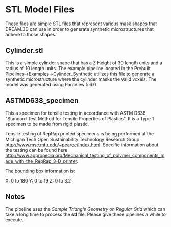 # STL Model Files #

These files are simple STL files that represent various mask shapes that DREAM.3D
can use in order to generate synthetic microstructures that adhere to those shapes.

## Cylinder.stl ##

This is a simple cylinder shape that has a Z Height of 30 length units and a radius of
10 length units. The example pipeline located in the Prebuilt Pipelines->Examples->Cylinder_Synthetic
utilizes this file to generate a synthetic microstructure where the cylinder masks
the valid voxels. The model was generated using ParaView 5.6.0


## ASTMD638_specimen ##

This a specimen for tensile testing in accordance with ASTM D638 "Standard Test Method for Tensile Properties of Plastics". It is a Type 1 specimen to be made from rigid plastic.

Tensile testing of RepRap printed specimens is being performed at the Michigan Tech Open Sustainability Technology Research Group http://www.mse.mtu.edu/~pearce/Index.html. Specific information about the testing can be found here http://www.appropedia.org/Mechanical_testing_of_polymer_components_made_with_the_RepRap_3-D_printer.

The bounding box information is:

X: 0 to 180
Y: 0 to 19
Z: 0 to 3.2


## Notes ##

The pipeline uses the *Sample Triangle Geometry on Regular Grid* which can take
a long time to process the __stl__ file. Please give these pipelines a while to
execute.


